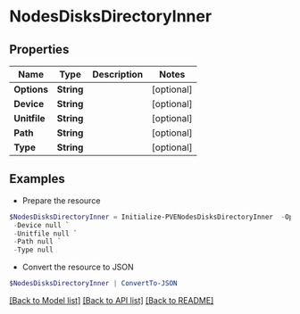 # NodesDisksDirectoryInner
## Properties

Name | Type | Description | Notes
------------ | ------------- | ------------- | -------------
**Options** | **String** |  | [optional] 
**Device** | **String** |  | [optional] 
**Unitfile** | **String** |  | [optional] 
**Path** | **String** |  | [optional] 
**Type** | **String** |  | [optional] 

## Examples

- Prepare the resource
```powershell
$NodesDisksDirectoryInner = Initialize-PVENodesDisksDirectoryInner  -Options null `
 -Device null `
 -Unitfile null `
 -Path null `
 -Type null
```

- Convert the resource to JSON
```powershell
$NodesDisksDirectoryInner | ConvertTo-JSON
```

[[Back to Model list]](../README.md#documentation-for-models) [[Back to API list]](../README.md#documentation-for-api-endpoints) [[Back to README]](../README.md)

